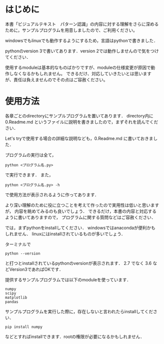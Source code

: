 # はじめに

本書「ビジュアルテキスト　パターン認識」の内容に対する理解をさらに深めるために，サンプルプログラムを用意しましたので、ご利用ください。

windowsでもlinuxでも動作するようにするため，言語はpythonで書きました．

pythonのversion 3で書いてあります．version 2では動作しませんので気をつけてください．

使用するmoduleは基本的なものばかりですが、moduleの仕様変更が原因で動作しなくなるかもしれません。
できるだけ、対応していきたいとは思いますが、責任は負えませんのでその点はご容赦ください。

# 使用方法

各章ごとのdirectoryにサンプルプログラムを置いてあります．
directory内に0.Readme.md というファイルに説明を書きましたので，まずそれを読んでください．

Let's tryで使用する場合の詳細な説明なども，0.Readme.md に書いておきました．

プログラムの実行は全て，

	python <プログラム名.py>

で実行できます．
また，

    python <プログラム名.py> -h

で使用方法が表示されるように作ってあります．

より深い理解のために役に立つことを考えて作ったので実用性は低いと思いますが，
内容を眺めてみるのも良いでしょう．
できるだけ，本書の内容と対応するように書いてありますので，
プログラムに関する質問などはご容赦ください．

では，まずpythonをinstallしてください．
windowsではanacondaが便利かもしれません．
linuxにはinstallされているものが多いでしょう．

ターミナルで

    python --version

と打つとinstallされているpythonのversionが表示されます．
2.7 でなく 3.6 などVersion3であればOKです．

提供するサンプルプログラムでは以下のmoduleを使っています．

    numpy
    scipy
    matplotlib
    pandas

サンプルプログラムを実行した際に，存在しないと言われたらinstallしてください．

    pip install numpy

などとすればinstallできます．rootの権限が必要になるかもしれません．
